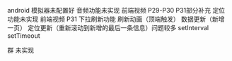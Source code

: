 android 模拟器未配置好
音频功能未实现  前端视频 P29-P30 P31部分补充
定位功能未实现  前端视频 P31
下拉刷新功能 刷新动画（顶端触发）  数据更新（新增一页）  定位更新（重新滚动到新增的最后一条信息）问题较多 setInterval setTimeout

群 未实现